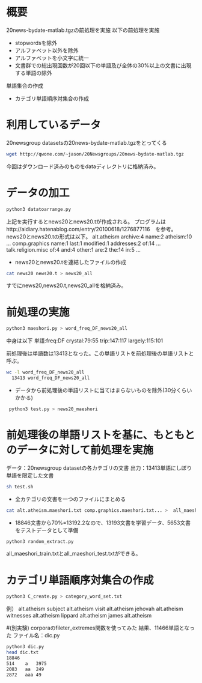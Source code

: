 # 概要
20news-bydate-matlab.tgzの前処理を実施
以下の前処理を実施
* stopwordsを除外
* アルファベット以外を除外
* アルファベットを小文字に統一
* 文書群での総出現回数が20回以下の単語及び全体の30%以上の文書に出現する単語の除外

単語集合の作成
* カテゴリ単語順序対集合の作成

# 利用しているデータ
20newsgroup datasetsの20news-bydate-matlab.tgzをとってくる

```bash
wget http://qwone.com/~jason/20Newsgroups/20news-bydate-matlab.tgz
```
今回はダウンロード済みのものをdataディレクトリに格納済み。

# データの加工
```bash
python3 datatoarrange.py
```
上記を実行するとnews20とnews20.tが作成される。
プログラムはhttp://aidiary.hatenablog.com/entry/20100618/1276877116　を参考。
news20とnews20.tの形式は以下。
alt.atheism archive:4 name:2 atheism:10 ...
comp.graphics name:1 last:1 modified:1 addresses:2 of:14 ...
talk.religion.misc of:4 and:4 other:1 are:2 the:14 in:5 ...

* news20とnews20.tを連結したファイルの作成
```bash
cat news20 news20.t > news20_all
```
すでにnews20,news20.t,news20_allを格納済み。

# 前処理の実施
```bash
python3 maeshori.py > word_freq_DF_news20_all
```
中身は以下
単語:freq:DF
crystal:79:55
trip:147:117
largely:115:101

前処理後は単語数は13413となった。この単語リストを前処理後の単語リストと呼ぶ。
```bash
wc -l word_freq_DF_news20_all 
  13413 word_freq_DF_news20_all
```

 * データから前処理後の単語リストに当てはまらないものを除外(30分くらいかかる)
 ```bash
  python3 test.py > news20_maeshori
```

# 前処理後の単語リストを基に、もともとのデータに対して前処理を実施
データ：20newsgroup datasetの各カテゴリの文書
出力：13413単語にしぼり単語を限定した文書
 ```bash
sh test.sh
```

* 全カテゴリの文書を一つのファイルにまとめる
 ```bash
cat alt.atheism.maeshori.txt comp.graphics.maeshori.txt... >  all_maeshori.txt 
 ```
 
* 18846文書から70%=13192.2なので、13193文書を学習データ、5653文書をテストデータとして準備
 ```bash
python3 random_extract.py
 ```
 all_maeshori_train.txtとall_maeshori_test.txtができる。
 
# カテゴリ単語順序対集合の作成
```bash
python3 C_create.py > category_word_set.txt
 ```
例） alt.atheism subject alt.atheism visit alt.atheism jehovah alt.atheism witnesses alt.atheism lippard alt.atheism james alt.atheism
 
#(別実験) corporaのfileter_extremes関数を使ってみた
 結果、11466単語となった ファイル名：dic.py
 ```bash
 python3 dic.py
 head dic.txt 
 18846
 514	a	3975
 2083	aa	249
 2872	aaa	49
 ```
